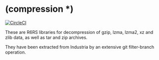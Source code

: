 # (compression *)
[![CircleCI](https://circleci.com/gh/weinholt/compression.svg?style=svg)](https://circleci.com/gh/weinholt/compression)

These are R6RS libraries for decompression of gzip, lzma, lzma2, xz
and zlib data, as well as tar and zip archives.

They have been extracted from Industria by an extensive git
filter-branch operation.
